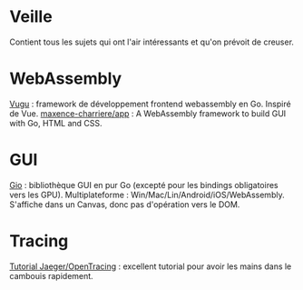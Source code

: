 # Veille

Contient tous les sujets qui ont l'air intéressants et qu'on prévoit de creuser.

# WebAssembly

[Vugu](http://www.vugu.org/) : framework de développement frontend webassembly en Go. Inspiré de Vue.
[maxence-charriere/app](https://github.com/maxence-charriere/app) : A WebAssembly framework to build GUI with Go, HTML and CSS.

# GUI

[Gio](http://gioui.org/) : bibliothèque GUI en pur Go (excepté pour les bindings obligatoires vers les GPU). Multiplateforme : Win/Mac/Lin/Android/iOS/WebAssembly. S'affiche dans un Canvas, donc pas d'opération vers le DOM.

# Tracing

[Tutorial Jaeger/OpenTracing](https://medium.com/opentracing/take-opentracing-for-a-hotrod-ride-f6e3141f7941) : excellent tutorial pour avoir les mains dans le cambouis rapidement.
